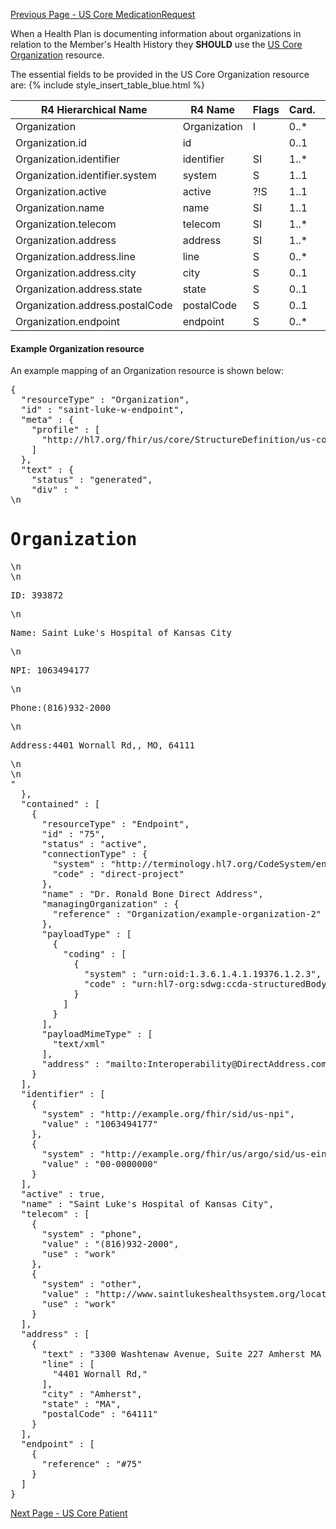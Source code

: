 <!-- USCoreOrganization.md {% comment %}
*****************************************************************************************
*                            WARNING: DO NOT EDIT THIS FILE                             *
*                                                                                       *
* This file is generated by SUSHI. Any edits you make to this file will be overwritten. *
*                                                                                       *
* To change the contents of this file, edit the original source file at:                *
* ig-data/input/pagecontent/USCoreOrganization.md                                       *
*****************************************************************************************
{% endcomment %} -->
[Previous Page - US Core MedicationRequest](USCoreMedicationRequest.html)

When a Health Plan is documenting information about organizations in relation to the Member's Health History they **SHOULD** use the [US Core Organization](http://hl7.org/fhir/us/core/StructureDefinition-us-core-organization.html) resource.

The essential fields to be provided in the US Core Organization resource are:
{% include style_insert_table_blue.html %}

| R4 Hierarchical Name            | R4 Name      | Flags | Card. | Type                |
|---------------------------------|--------------|-------|-------|---------------------|
| Organization                    | Organization | I     | 0..*  |                     |
| Organization.id                 | id           |      | 0..1  | id                  |
| Organization.identifier         | identifier   | SI   | 1..*  | Identifier          |
| Organization.identifier.system  | system       | S    | 1..1  | uri                 |
| Organization.active             | active       | ?!S  | 1..1  | boolean             |
| Organization.name               | name         | SI   | 1..1  | string              |
| Organization.telecom            | telecom      | SI    | 1..*  | ContactPoint        |
| Organization.address            | address      | SI    | 1..*  | Address             |
| Organization.address.line       | line         | S    | 0..*  | string              |
| Organization.address.city       | city         | S    | 0..1  | string              |
| Organization.address.state      | state        | S    | 0..1  | string              |
| Organization.address.postalCode | postalCode   | S    | 0..1  | string              |
| Organization.endpoint           | endpoint     | S     | 0..*  | Reference(Endpoint) |

#### Example Organization resource

An example mapping of an Organization resource is shown below:

<pre>
{
  "resourceType" : "Organization",
  "id" : "saint-luke-w-endpoint",
  "meta" : {
    "profile" : [
      "http://hl7.org/fhir/us/core/StructureDefinition/us-core-organization"
    ]
  },
  "text" : {
    "status" : "generated",
    "div" : "<div xmlns=\"http://www.w3.org/1999/xhtml\">\n            <h1>Organization</h1>\n            <div>\n                <p>ID: 393872</p>\n                <p>Name: Saint Luke's Hospital of Kansas City </p>\n                <p>NPI: 1063494177</p>\n                <p>Phone:(816)932-2000</p>\n                <p>Address:4401 Wornall Rd,, MO, 64111</p>\n            </div>\n        </div>"
  },
  "contained" : [
    {
      "resourceType" : "Endpoint",
      "id" : "75",
      "status" : "active",
      "connectionType" : {
        "system" : "http://terminology.hl7.org/CodeSystem/endpoint-connection-type",
        "code" : "direct-project"
      },
      "name" : "Dr. Ronald Bone Direct Address",
      "managingOrganization" : {
        "reference" : "Organization/example-organization-2"
      },
      "payloadType" : [
        {
          "coding" : [
            {
              "system" : "urn:oid:1.3.6.1.4.1.19376.1.2.3",
              "code" : "urn:hl7-org:sdwg:ccda-structuredBody:1.1"
            }
          ]
        }
      ],
      "payloadMimeType" : [
        "text/xml"
      ],
      "address" : "mailto:Interoperability@DirectAddress.com"
    }
  ],
  "identifier" : [
    {
      "system" : "http://example.org/fhir/sid/us-npi",
      "value" : "1063494177"
    },
    {
      "system" : "http://example.org/fhir/us/argo/sid/us-ein",
      "value" : "00-0000000"
    }
  ],
  "active" : true,
  "name" : "Saint Luke's Hospital of Kansas City",
  "telecom" : [
    {
      "system" : "phone",
      "value" : "(816)932-2000",
      "use" : "work"
    },
    {
      "system" : "other",
      "value" : "http://www.saintlukeshealthsystem.org/locations/saint-lukes-hospital-kansas-city",
      "use" : "work"
    }
  ],
  "address" : [
    {
      "text" : "3300 Washtenaw Avenue, Suite 227 Amherst MA 01002",
      "line" : [
        "4401 Wornall Rd,"
      ],
      "city" : "Amherst",
      "state" : "MA",
      "postalCode" : "64111"
    }
  ],
  "endpoint" : [
    {
      "reference" : "#75"
    }
  ]
}
</pre>



[Next Page - US Core Patient](USCorePatient.html)

